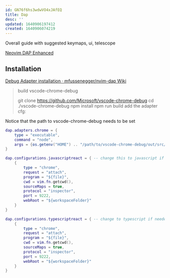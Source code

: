 ```yaml
---
id: GN76f6hs3wdwVO4xJAfEQ
title: Dap
desc: ''
updated: 1640906197412
created: 1640906074219
---
```



Overall guide with suggested keymaps, ui, telescope


[Neovim DAP Enhanced](https://alpha2phi.medium.com/neovim-dap-enhanced-ebc730ff498b)


## Installation

[Debug Adapter installation · mfussenegger/nvim-dap Wiki](https://github.com/mfussenegger/nvim-dap/wiki/Debug-Adapter-installation)

> build vscode-chrome-debug
>
> git clone https://github.com/Microsoft/vscode-chrome-debug
> cd ./vscode-chrome-debug
> npm install
> npm run build
> add the adapter cfg:

Notice that the path to vscode-chrome-debug needs to be set

```lua
dap.adapters.chrome = {
    type = "executable",
    command = "node",
    args = {os.getenv("HOME") .. "/path/to/vscode-chrome-debug/out/src/chromeDebug.js"} -- TODO adjust
}

dap.configurations.javascriptreact = { -- change this to javascript if needed
    {
        type = "chrome",
        request = "attach",
        program = "${file}",
        cwd = vim.fn.getcwd(),
        sourceMaps = true,
        protocol = "inspector",
        port = 9222,
        webRoot = "${workspaceFolder}"
    }
}

dap.configurations.typescriptreact = { -- change to typescript if needed
    {
        type = "chrome",
        request = "attach",
        program = "${file}",
        cwd = vim.fn.getcwd(),
        sourceMaps = true,
        protocol = "inspector",
        port = 9222,
        webRoot = "${workspaceFolder}"
    }
}

```